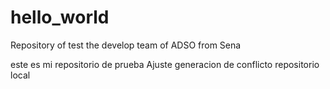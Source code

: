 # hello_world
Repository of test the develop team of ADSO from Sena 

este es mi repositorio de prueba
Ajuste generacion de conflicto repositorio local  